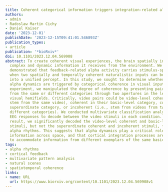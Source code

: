 ```yaml
---
title: Coherent categorical information triggers integration-related alpha dynamics
authors:
- admin
- Radoslaw Martin Cichy
- Daniel Kaiser
date: '2023-12-01'
publishDate: '2023-12-15T09:41:01.546893Z'
publication_types:
- article
publication: '*bioRxiv*'
doi: 10.1101/2023.12.04.569908
abstract: To create coherent visual experiences, the brain spatially integrates the
  complex and dynamic information it receives from the environment. We previously
  demonstrated that feedback-related alpha activity carries stimulus-specific information
  when two spatially and temporally coherent naturalistic inputs can be integrated
  into a unified percept. In this study, we sought to determine whether such integration-related
  alpha dynamics are triggered by categorical coherence in visual inputs. In an EEG
  experiment, we manipulated the degree of coherence by presenting pairs of videos
  from the same or different categories through two apertures in the left and right
  visual hemifields. Critically, video pairs could be video-level coherent (i.e.,
  stem from the same video), coherent in their basic-level category, coherent in their
  superordinate category, or incoherent (i.e., stem from videos from two entirely
  different categories). We conducted multivariate classification analyses on rhythmic
  EEG responses to decode between the video stimuli in each condition. As the key
  result, we significantly decoded the video-level coherent and basic-level coherent
  stimuli, but not the superordinate coherent and incoherent stimuli, from cortical
  alpha rhythms. This suggests that alpha dynamics play a critical role in integrating
  information across space, and that cortical integration processes are flexible enough
  to accommodate information from different exemplars of the same basic-level category.
tags:
- alpha rhythms
- cortical feedback
- multivariate pattern analysis
- natural scenes
- spatiotemporal coherence
links:
- name: URL
  url: https://www.biorxiv.org/content/10.1101/2023.12.04.569908v1
---
```

